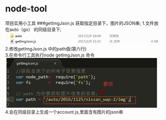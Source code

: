 # node-tool
项目实用小工具
###getImgJson.js  获取指定目录下，图片的JSON串;
  1.文件放在auto（go） 的同级目录下;   
  ![](https://github.com/wbbhacker/node-tool/blob/master/img/1.png)  
  2.修改getImgJson.js 中的path值(第六行)  
  3.在命令行工具执行node getImgJson.js 命令  
  ![](https://github.com/wbbhacker/node-tool/blob/master/img/2.png)  
  4.会在同级目录上生成一个account.js,里面含有图片的json串
